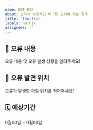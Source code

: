 ```yaml
---
name: HOT FIX
about: 급하게 치명적인 버그를 고쳐야 하는 경우
title: '[hotfix]'
labels: HOTFIX
assignees: ''
---
```


## 🤔 오류 내용

오류 내용 및 오류 발생 상황을 알려주세요!

## 🚩 오류 발견 위치

오류가 발생한 파일 위치를 적어주세요!

## 🗓️ 예상기간

0월00일 ~ 0월00일
